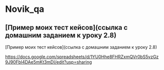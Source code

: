 # Novik_qa

[Пример моих тест кейсов](ссылка с домашним заданием  к уроку 2.8)
---
[Пример моих тест кейсов](ссылка с домашним заданием  к уроку 2.8)

https://docs.google.com/spreadsheets/d/1YU0Hhe8FHRZxmQVr0bS5vzGz9J90Fbl4DAe5mKt3mDI/edit?usp=sharing
